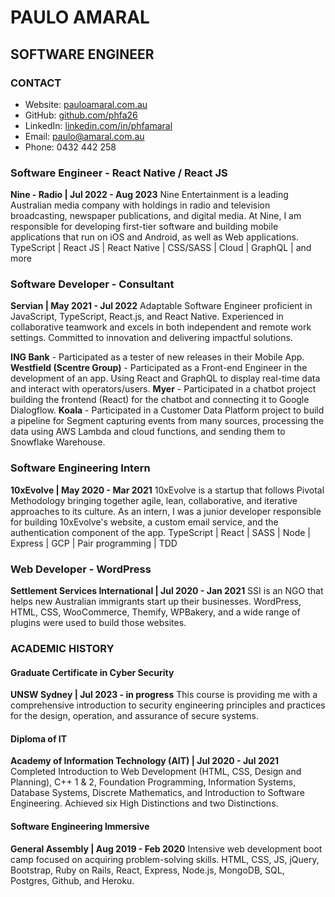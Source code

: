 # PAULO AMARAL
## SOFTWARE ENGINEER

### CONTACT
- Website: [pauloamaral.com.au](https://www.pauloamaral.com.au)
- GitHub: [github.com/phfa26](https://github.com/phfa26)
- LinkedIn: [linkedin.com/in/phfamaral](https://www.linkedin.com/in/phfamaral)
- Email: [paulo@amaral.com.au](mailto:paulo@amaral.com.au)
- Phone: 0432 442 258

### Software Engineer - React Native / React JS
**Nine - Radio | Jul 2022 - Aug 2023**
Nine Entertainment is a leading Australian media company with holdings in radio and television broadcasting, newspaper publications, and digital media. At Nine, I am responsible for developing first-tier software and building mobile applications that run on iOS and Android, as well as Web applications.
TypeScript | React JS | React Native | CSS/SASS | Cloud | GraphQL | and more

### Software Developer - Consultant
**Servian | May 2021 - Jul 2022**
Adaptable Software Engineer proficient in JavaScript, TypeScript, React.js, and React Native. Experienced in collaborative teamwork and excels in both independent and remote work settings. Committed to innovation and delivering impactful solutions.

**ING Bank** - Participated as a tester of new releases in their Mobile App.
**Westfield (Scentre Group)** - Participated as a Front-end Engineer in the development of an app. Using React and GraphQL to display real-time data and interact with operators/users.
**Myer** - Participated in a chatbot project building the frontend (React) for the chatbot and connecting it to Google Dialogflow.
**Koala** - Participated in a Customer Data Platform project to build a pipeline for Segment capturing events from many sources, processing the data using AWS Lambda and cloud functions, and sending them to Snowflake Warehouse.

### Software Engineering Intern
**10xEvolve | May 2020 - Mar 2021**
10xEvolve is a startup that follows Pivotal Methodology bringing together agile, lean, collaborative, and iterative approaches to its culture. As an intern, I was a junior developer responsible for building 10xEvolve's website, a custom email service, and the authentication component of the app.
TypeScript | React | SASS | Node | Express | GCP | Pair programming | TDD

### Web Developer - WordPress
**Settlement Services International | Jul 2020 - Jan 2021**
SSI is an NGO that helps new Australian immigrants start up their businesses. WordPress, HTML, CSS, WooCommerce, Themify, WPBakery, and a wide range of plugins were used to build those websites.

### ACADEMIC HISTORY

#### Graduate Certificate in Cyber Security
**UNSW Sydney | Jul 2023 - in progress**
This course is providing me with a comprehensive introduction to security engineering principles and practices for the design, operation, and assurance of secure systems.

#### Diploma of IT
**Academy of Information Technology (AIT) | Jul 2020 - Jul 2021**
Completed Introduction to Web Development (HTML, CSS, Design and Planning), C++ 1 & 2, Foundation Programming, Information Systems, Database Systems, Discrete Mathematics, and Introduction to Software Engineering. Achieved six High Distinctions and two Distinctions.

#### Software Engineering Immersive
**General Assembly | Aug 2019 - Feb 2020**
Intensive web development boot camp focused on acquiring problem-solving skills. HTML, CSS, JS, jQuery, Bootstrap, Ruby on Rails, React, Express, Node.js, MongoDB, SQL, Postgres, Github, and Heroku.

